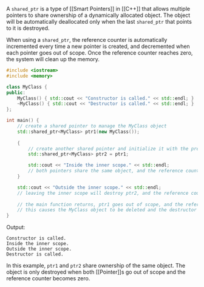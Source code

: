 A `shared_ptr` is a type of [[Smart Pointers]] in [[C++]] that allows multiple pointers to share ownership of a dynamically allocated object. The object will be automatically deallocated only when the last `shared_ptr` that points to it is destroyed.

When using a `shared_ptr`, the reference counter is automatically incremented every time a new pointer is created, and decremented when each pointer goes out of scope. Once the reference counter reaches zero, the system will clean up the memory.

```cpp
#include <iostream>
#include <memory>

class MyClass {
public:
    MyClass() { std::cout << "Constructor is called." << std::endl; }
    ~MyClass() { std::cout << "Destructor is called." << std::endl; }
};

int main() {
    // create a shared pointer to manage the MyClass object
    std::shared_ptr<MyClass> ptr1(new MyClass());
    
    {
        // create another shared pointer and initialize it with the previously created pointer
        std::shared_ptr<MyClass> ptr2 = ptr1;

        std::cout << "Inside the inner scope." << std::endl;
        // both pointers share the same object, and the reference counter has been increased to 2
    }

    std::cout << "Outside the inner scope." << std::endl;
    // leaving the inner scope will destroy ptr2, and the reference counter is decremented to 1
    
    // the main function returns, ptr1 goes out of scope, and the reference counter becomes 0
    // this causes the MyClass object to be deleted and the destructor is called
}
```

Output:

```
Constructor is called.
Inside the inner scope.
Outside the inner scope.
Destructor is called.
```

In this example, `ptr1` and `ptr2` share ownership of the same object. The object is only destroyed when both [[Pointer]]s go out of scope and the reference counter becomes zero.
